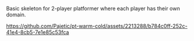 Basic skeleton for 2-player platformer where each player has their own domain.

https://github.com/Pajetic/pt-warm-cold/assets/2213288/b784c0ff-252c-41e4-8cb5-7e1e85c53fca

